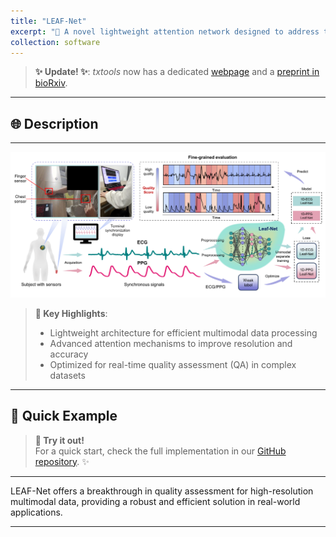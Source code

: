 ```yaml
---
title: "LEAF-Net"
excerpt: "🌟 A novel lightweight attention network designed to address the challenge of high-resolution quality assessment (QA) in multimodal data 🌟"
collection: software
---
```


> **✨ Update! ✨**: *txtools* now has a dedicated [webpage](https://github.com/liuyisi123/Leaf_Net) and a [preprint in bioRxiv](https://linkinghub.elsevier.com/retrieve/pii/S1568494624011645).

---

## 🌐 **Description**

---

![](/images/Fig.3.jpg)

> **🔧 Key Highlights**:  
> - Lightweight architecture for efficient multimodal data processing  
> - Advanced attention mechanisms to improve resolution and accuracy  
> - Optimized for real-time quality assessment (QA) in complex datasets  

---

## 🚀 **Quick Example**

> **🔗 Try it out!**  
For a quick start, check the full implementation in our [GitHub repository](https://github.com/liuyisi123/Leaf_Net). ✨  

---

LEAF-Net offers a breakthrough in quality assessment for high-resolution multimodal data, providing a robust and efficient solution in real-world applications.

---
